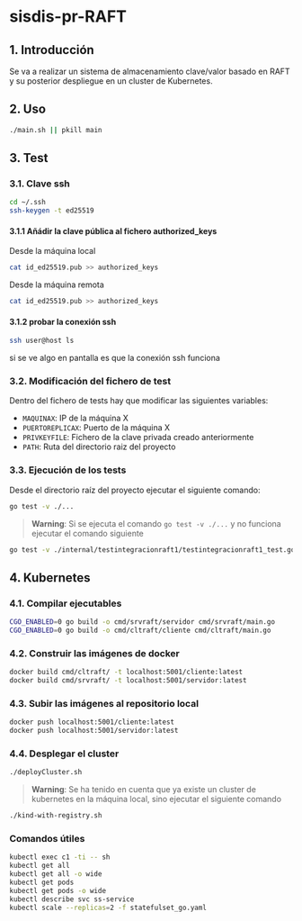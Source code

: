# sisdis-pr-RAFT

## 1. Introducción

Se va a realizar un sistema de almacenamiento clave/valor basado en RAFT y su posterior despliegue en un cluster de Kubernetes.

## 2. Uso

```bash
./main.sh || pkill main
```

## 3. Test

### 3.1. Clave ssh
```bash
cd ~/.ssh
ssh-keygen -t ed25519
```

#### 3.1.1 Añádir la clave pública al fichero authorized_keys

Desde la máquina local
```bash
cat id_ed25519.pub >> authorized_keys
```

Desde la máquina remota
```bash
cat id_ed25519.pub >> authorized_keys
```

#### 3.1.2 probar la conexión ssh

```bash
ssh user@host ls
```
si se ve algo en pantalla es que la conexión ssh funciona

### 3.2. Modificación del fichero de test

Dentro del fichero de tests hay que modificar las siguientes variables:

- `MAQUINAX`: IP de la máquina X
- `PUERTOREPLICAX`: Puerto de la máquina X
- `PRIVKEYFILE`: Fichero de la clave privada creado anteriormente
- `PATH`: Ruta del directorio raiz del proyecto

### 3.3. Ejecución de los tests

Desde el directorio raíz del proyecto ejecutar el siguiente comando:

```bash
go test -v ./...
```

> **Warning**: Si se ejecuta el comando `go test -v ./...` y no funciona ejecutar el comando siguiente

```bash
go test -v ./internal/testintegracionraft1/testintegracionraft1_test.go
```

## 4. Kubernetes

### 4.1. Compilar ejecutables
```bash
CGO_ENABLED=0 go build -o cmd/srvraft/servidor cmd/srvraft/main.go
CGO_ENABLED=0 go build -o cmd/cltraft/cliente cmd/cltraft/main.go
```

### 4.2. Construir las imágenes de docker

```bash
docker build cmd/cltraft/ -t localhost:5001/cliente:latest
docker build cmd/srvraft/ -t localhost:5001/servidor:latest
```

### 4.3. Subir las imágenes al repositorio local
```bash
docker push localhost:5001/cliente:latest
docker push localhost:5001/servidor:latest
```

### 4.4. Desplegar el cluster

```bash
./deployCluster.sh 
```

> **Warning**: Se ha tenido en cuenta que ya existe un cluster de kubernetes en la máquina local, sino ejecutar el siguiente comando

```bash
./kind-with-registry.sh
```

### Comandos útiles

```bash
kubectl exec c1 -ti -- sh
kubectl get all
kubectl get all -o wide
kubectl get pods
kubectl get pods -o wide
kubectl describe svc ss-service
kubectl scale --replicas=2 -f statefulset_go.yaml
```
